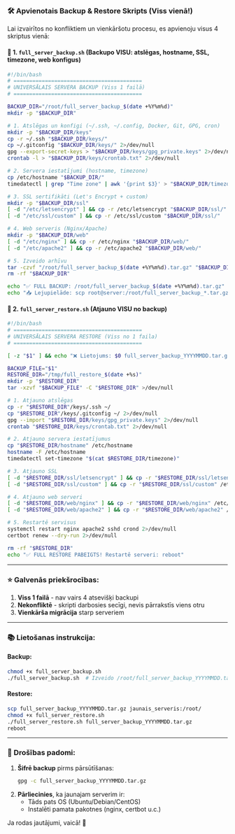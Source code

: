 ### **🛠️ Apvienotais Backup & Restore Skripts (Viss vienā!)**
Lai izvairītos no konfliktiem un vienkāršotu procesu, es apvienoju visus 4 skriptus vienā:

#### **📌 1. `full_server_backup.sh`** (Backupo VISU: atslēgas, hostname, SSL, timezone, web konfigus)
```bash
#!/bin/bash
# =========================================
# UNIVERSĀLAIS SERVERA BACKUP (Viss 1 failā)
# =========================================

BACKUP_DIR="/root/full_server_backup_$(date +%Y%m%d)"
mkdir -p "$BACKUP_DIR"

# 1. Atslēgas un konfigi (~/.ssh, ~/.config, Docker, Git, GPG, cron)
mkdir -p "$BACKUP_DIR/keys"
cp -r ~/.ssh "$BACKUP_DIR/keys/"
cp ~/.gitconfig "$BACKUP_DIR/keys/" 2>/dev/null
gpg --export-secret-keys > "$BACKUP_DIR/keys/gpg_private.keys" 2>/dev/null
crontab -l > "$BACKUP_DIR/keys/crontab.txt" 2>/dev/null

# 2. Servera iestatījumi (hostname, timezone)
cp /etc/hostname "$BACKUP_DIR/"
timedatectl | grep "Time zone" | awk '{print $3}' > "$BACKUP_DIR/timezone"

# 3. SSL sertifikāti (Let's Encrypt + custom)
mkdir -p "$BACKUP_DIR/ssl"
[ -d "/etc/letsencrypt" ] && cp -r /etc/letsencrypt "$BACKUP_DIR/ssl/"
[ -d "/etc/ssl/custom" ] && cp -r /etc/ssl/custom "$BACKUP_DIR/ssl/"

# 4. Web serveris (Nginx/Apache)
mkdir -p "$BACKUP_DIR/web"
[ -d "/etc/nginx" ] && cp -r /etc/nginx "$BACKUP_DIR/web/"
[ -d "/etc/apache2" ] && cp -r /etc/apache2 "$BACKUP_DIR/web/"

# 5. Izveido arhīvu
tar -czvf "/root/full_server_backup_$(date +%Y%m%d).tar.gz" "$BACKUP_DIR" >/dev/null
rm -rf "$BACKUP_DIR"

echo "✅ FULL BACKUP: /root/full_server_backup_$(date +%Y%m%d).tar.gz"
echo "📥 Lejupielāde: scp root@server:/root/full_server_backup_*.tar.gz ."
```

#### **📌 2. `full_server_restore.sh`** (Atjauno VISU no backup)
```bash
#!/bin/bash
# =========================================
# UNIVERSĀLAIS SERVERA RESTORE (Viss no 1 faila)
# =========================================

[ -z "$1" ] && echo "❌ Lietojums: $0 full_server_backup_YYYYMMDD.tar.gz" && exit 1

BACKUP_FILE="$1"
RESTORE_DIR="/tmp/full_restore_$(date +%s)"
mkdir -p "$RESTORE_DIR"
tar -xzvf "$BACKUP_FILE" -C "$RESTORE_DIR" >/dev/null

# 1. Atjauno atslēgas
cp -r "$RESTORE_DIR"/keys/.ssh ~/
cp "$RESTORE_DIR"/keys/.gitconfig ~/ 2>/dev/null
gpg --import "$RESTORE_DIR/keys/gpg_private.keys" 2>/dev/null
crontab "$RESTORE_DIR/keys/crontab.txt" 2>/dev/null

# 2. Atjauno servera iestatījumus
cp "$RESTORE_DIR/hostname" /etc/hostname
hostname -F /etc/hostname
timedatectl set-timezone "$(cat $RESTORE_DIR/timezone)"

# 3. Atjauno SSL
[ -d "$RESTORE_DIR/ssl/letsencrypt" ] && cp -r "$RESTORE_DIR/ssl/letsencrypt" /etc/
[ -d "$RESTORE_DIR/ssl/custom" ] && cp -r "$RESTORE_DIR/ssl/custom" /etc/ssl/

# 4. Atjauno web serveri
[ -d "$RESTORE_DIR/web/nginx" ] && cp -r "$RESTORE_DIR/web/nginx" /etc/
[ -d "$RESTORE_DIR/web/apache2" ] && cp -r "$RESTORE_DIR/web/apache2" /etc/

# 5. Restartē servisus
systemctl restart nginx apache2 sshd crond 2>/dev/null
certbot renew --dry-run 2>/dev/null

rm -rf "$RESTORE_DIR"
echo "✅ FULL RESTORE PABEIGTS! Restartē serveri: reboot"
```

---

### **⭐ Galvenās priekšrocības:**
1. **Viss 1 failā** - nav vairs 4 atsevišķi backupi
2. **Nekonfliktē** - skripti darbosies secīgi, nevis pārrakstīs viens otru
3. **Vienkārša migrācija** starp serveriem

---

### **📚 Lietošanas instrukcija:**
#### **Backup:**
```bash
chmod +x full_server_backup.sh
./full_server_backup.sh  # Izveido /root/full_server_backup_YYYYMMDD.tar.gz
```

#### **Restore:**
```bash
scp full_server_backup_YYYYMMDD.tar.gz jaunais_serveris:/root/
chmod +x full_server_restore.sh
./full_server_restore.sh full_server_backup_YYYYMMDD.tar.gz
reboot
```

---

### **🔐 Drošības padomi:**
1. **Šifrē backup** pirms pārsūtīšanas:
   ```bash
   gpg -c full_server_backup_YYYYMMDD.tar.gz
   ```
2. **Pārliecinies**, ka jaunajam serverim ir:
   - Tāds pats OS (Ubuntu/Debian/CentOS)
   - Instalēti pamata pakotnes (nginx, certbot u.c.)

Ja rodas jautājumi, vaicā! 🚀